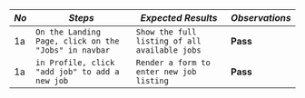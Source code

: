 
*No* | *Steps* | *Expected Results* | *Observations*
--- | --- | --- | ---
1a | `On the Landing Page, click on the "Jobs" in navbar`| `Show the full listing of all available jobs`| **Pass** 
1a | `in Profile, click "add job" to add a new job`| `Render a form to enter new job listing`| **Pass** 
